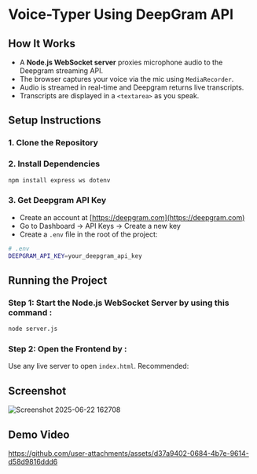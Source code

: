 # Voice-Typer Using DeepGram API

## How It Works

- A **Node.js WebSocket server** proxies microphone audio to the Deepgram streaming API.
- The browser captures your voice via the mic using `MediaRecorder`.
- Audio is streamed in real-time and Deepgram returns live transcripts.
- Transcripts are displayed in a `<textarea>` as you speak.


## Setup Instructions

### 1. Clone the Repository

### 2. Install Dependencies

```bash
npm install express ws dotenv
```

### 3. Get Deepgram API Key

- Create an account at [https://deepgram.com](https://deepgram.com)
- Go to Dashboard → API Keys → Create a new key
- Create a `.env` file in the root of the project:

```bash
# .env
DEEPGRAM_API_KEY=your_deepgram_api_key
```

## Running the Project

### Step 1: Start the Node.js WebSocket Server by using this command :

```bash
node server.js
```

### Step 2: Open the Frontend by :

Use any live server to open `index.html`. Recommended:

## Screenshot

![Screenshot 2025-06-22 162708](https://github.com/user-attachments/assets/b0cf13c1-464b-4571-be45-7e5a1aa60c5c)

## Demo Video

https://github.com/user-attachments/assets/d37a9402-0684-4b7e-9614-d58d9816ddd6
